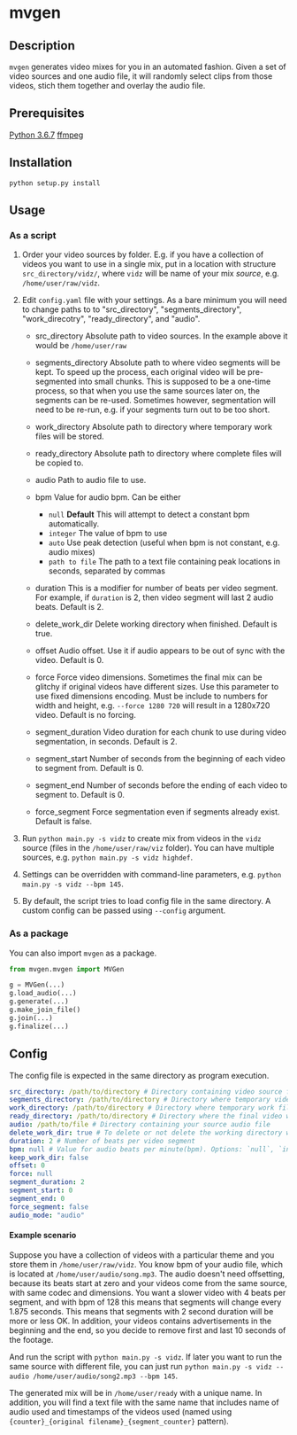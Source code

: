 # mvgen

## Description
`mvgen` generates video mixes for you in an automated fashion. Given a set of video sources
and one audio file, it will randomly select clips from those videos, stich them together and overlay the audio file.

## Prerequisites
[Python 3.6.7](https://www.python.org/downloads/)
[ffmpeg](https://www.ffmpeg.org/)

## Installation
`python setup.py install`

## Usage
### As a script

1. Order your video sources by folder. E.g. if you have a collection of videos you want to use in a single mix, put in a location with structure `src_directory/vidz/`, where `vidz` will be name of your mix *source*, e.g. `/home/user/raw/vidz`.

2. Edit `config.yaml` file with your settings. As a bare minimum you will need to change paths to to "src_directory", "segments_directory", "work_direcotry", "ready_directory", and "audio". 

    * src_directory Absolute path to video sources. In the example above it would be `/home/user/raw`
    * segments_directory Absolute path to where video segments will be kept. To speed up the process, each original video will be pre-segmented into small chunks. This is supposed to be a one-time process, so that when you use the same sources later on, the segments can be re-used. Sometimes however, segmentation will need to be re-run, e.g. if your segments turn out to be too short.
    * work_directory Absolute path to directory where temporary work files will be stored.
    * ready_directory Absolute path to directory where complete files will be copied to.
    * audio Path to audio file to use.
    * bpm Value for audio bpm. Can be either
        - `null` **Default** This will attempt to detect a constant bpm automatically.
        - `integer` The value of bpm to use
        - `auto` Use peak detection (useful when bpm is not constant, e.g. audio mixes)
        - `path to file` The path to a text file containing peak locations in seconds, separated by commas

    * duration This is a modifier for number of beats per video segment. For example, if `duration` is 2, then video segment will last 2 audio beats. Default is 2.
    * delete_work_dir Delete working directory when finished. Default is true.
    * offset Audio offset. Use it if audio appears to be out of sync with the video. Default is 0.
    * force Force video dimensions. Sometimes the final mix can be glitchy if original videos have different sizes. Use this parameter to use fixed dimensions encoding. Must be include to numbers for width and height, e.g. `--force 1280 720` will result in a 1280x720 video. Default is no forcing.
    * segment_duration Video duration for each chunk to use during video segmentation, in seconds. Default is 2.
    
    * segment_start Number of seconds from the beginning of each video to segment from. Default is 0.
    
    * segment_end Number of seconds before the ending of each video to segment to. Default is 0.
    
    * force_segment Force segmentation even if segments already exist. Default is false.

3. Run `python main.py -s vidz` to create mix from videos in the `vidz` source (files in the `/home/user/raw/viz` folder). You can have multiple sources, e.g. `python main.py -s vidz highdef`.

4. Settings can be overridden with command-line parameters, e.g. `python main.py -s vidz --bpm 145`.

5. By default, the script tries to load config file in the same directory. A custom config can be passed using `--config` argument.

### As a package
You can also import `mvgen` as a package.
```python
from mvgen.mvgen import MVGen

g = MVGen(...)
g.load_audio(...)
g.generate(...)
g.make_join_file()
g.join(...)
g.finalize(...)
```

## Config
The config file is expected in the same directory as program execution. 

```yaml
src_directory: /path/to/directory # Directory containing video source files
segments_directory: /path/to/directory # Directory where temporary video segments are stored
work_directory: /path/to/directory # Directory where temporary work files are stored
ready_directory: /path/to/directory # Directory where the final video will be stored
audio: /path/to/file # Directory containing your source audio file
delete_work_dir: true # To delete or not delete the working directory when finished. Default is true
duration: 2 # Number of beats per video segment
bpm: null # Value for audio beats per minute(bpm). Options: `null`, `integer` The BPM to use, `auto` Detects BPM to use. Great for non constant BPM like audio mixes, and `/path/to/file` for a file containing peak locations in seconds, separated by commas. Default is `null`
keep_work_dir: false
offset: 0
force: null
segment_duration: 2
segment_start: 0
segment_end: 0
force_segment: false
audio_mode: "audio"
```
#### Example scenario

Suppose you have a collection of videos with a particular theme and you store them in `/home/user/raw/vidz`. You know bpm of your audio file, which is located at `/home/user/audio/song.mp3`. The audio doesn't need offsetting, because its beats start at zero and your videos come from the same source, with same codec and dimensions. You want a slower video with 4 beats per segment, and with bpm of 128 this means that segments will change every 1.875 seconds. This means that segments with 2 second duration will be more or less OK. In addition, your videos contains advertisements in the beginning and the end, so you decide to remove first and last 10 seconds of the footage.

And run the script with `python main.py -s vidz`. If later you want to run the same source with different file, you can just run `python main.py -s vidz --audio /home/user/audio/song2.mp3 --bpm 145`.

The generated mix will be in `/home/user/ready` with a unique name. In addition, you will find a text file with the same name that includes name of audio used and timestamps of the videos used (named using `{counter}_{original filename}_{segment_counter}` pattern).



